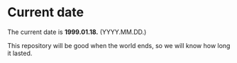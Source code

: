 # Current date

The current date is **1999.01.18.** (YYYY.MM.DD.)

This repository will be good when the world ends, so we will know how long it lasted.